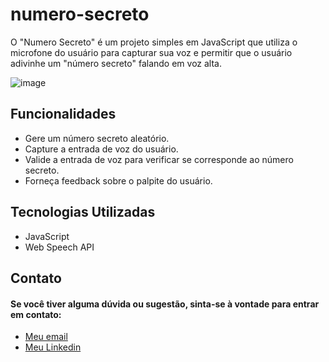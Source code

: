 # numero-secreto

O "Numero Secreto" é um projeto simples em JavaScript que utiliza o microfone do usuário para capturar sua voz e permitir que o usuário adivinhe um "número secreto" falando em voz alta.

![image](https://github.com/brogna00/numero-secreto/assets/93611151/2ca56af7-02a5-422b-9aaa-4c36771a3d07)

## Funcionalidades

- Gere um número secreto aleatório.
- Capture a entrada de voz do usuário.
- Valide a entrada de voz para verificar se corresponde ao número secreto.
- Forneça feedback sobre o palpite do usuário.

## Tecnologias Utilizadas

- JavaScript
- Web Speech API

## Contato

#### Se você tiver alguma dúvida ou sugestão, sinta-se à vontade para entrar em contato:

- [Meu email](brogna2000@gmail.com)
- [Meu Linkedin](https://www.linkedin.com/in/joao-brogna/)

